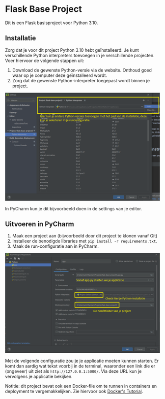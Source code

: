 # Flask Base Project

Dit is een Flask basisproject voor Python 3.10.

## Installatie

Zorg dat je voor dit project Python 3.10 hebt geïnstalleerd. 
Je kunt verschillende Python interpreters toevoegen in je verschillende projecten. 
Voer hiervoor de volgende stappen uit:

1. Download de gewenste Python-versie via de website. Onthoud goed waar op je computer deze geïnstalleerd wordt.
2. Zorg dat de gewenste Python-interpreter toegepast wordt binnen je project.

![Zo voeg je een interpreter toe in PyCharm](./Resources/interpreter.png)

In PyCharm kun je dit bijvoorbeeld doen in de settings van je editor.

## Uitvoeren in PyCharm

1. Maak een project aan (bijvoorbeeld door dit project te klonen vanaf Git)
2. Installeer de benodigde libraries met `pip install -r requirements.txt`.
3. Maak de run-configuratie aan in PyCharm.

![Configuratie voor de applicatie](./Resources/config.png)

Met de volgende configuratie zou je je applicatie moeten kunnen starten. Er komt dan aardig wat 
tekst voorbij in de terminal, waaronder een link die er (ongeveer) uit ziet als `http://127.0.0.1:5000/`. 
Via deze URL kun je vervolgens je applicatie bekijken.

Notitie: dit project bevat ook een Docker-file om te runnen in containers en deployment te vergemakkelijken. 
Zie hiervoor ook [Docker's Tutorial](https://www.docker.com/101-tutorial/).